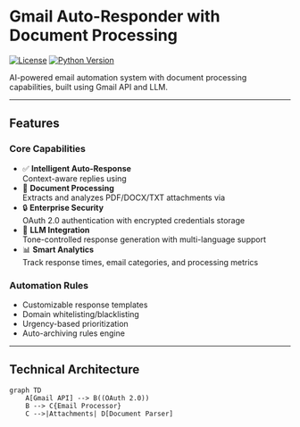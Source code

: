 # Gmail Auto-Responder with Document Processing 

[![License](https://img.shields.io/badge/License-MIT-green.svg)](LICENSE)
[![Python Version](https://img.shields.io/badge/Python-3.9%2B-blue)](https://www.python.org/)

AI-powered email automation system with document processing capabilities, built using Gmail API and LLM.

---

## Features

### **Core Capabilities**
- ✅ **Intelligent Auto-Response**  
  Context-aware replies using 
- 📎 **Document Processing**  
  Extracts and analyzes PDF/DOCX/TXT attachments via 
- 🔒 **Enterprise Security**  
  OAuth 2.0 authentication with encrypted credentials storage 
- 🤖 **LLM Integration**  
  Tone-controlled response generation with multi-language support
- 📊 **Smart Analytics**  
  Track response times, email categories, and processing metrics

### **Automation Rules**
- Customizable response templates
- Domain whitelisting/blacklisting
- Urgency-based prioritization
- Auto-archiving rules engine

---

## Technical Architecture

```mermaid
graph TD
    A[Gmail API] --> B((OAuth 2.0))
    B --> C{Email Processor}
    C -->|Attachments| D[Document Parser]